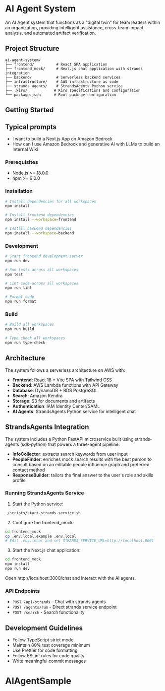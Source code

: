 # AI Agent System

An AI Agent system that functions as a "digital twin" for team leaders within an organization, providing intelligent assistance, cross-team impact analysis, and automated artifact verification.

## Project Structure

```
ai-agent-system/
├── frontend/          # React SPA application
├── frontend_mock/     # Next.js chat application with strands integration
├── backend/           # Serverless backend services
├── infrastructure/    # AWS infrastructure as code
├── strands_agents/    # StrandsAgents Python service
├── .kiro/            # Kiro specifications and configuration
└── package.json      # Root package configuration
```

## Getting Started

## Typical prompts
* I want to build a Next.js App on Amazon Bedrock
* How can I use Amazon Bedrock and generative AI with LLMs to build an Internal Wiki

### Prerequisites

- Node.js >= 18.0.0
- npm >= 9.0.0

### Installation

```bash
# Install dependencies for all workspaces
npm install

# Install frontend dependencies
npm install --workspace=frontend

# Install backend dependencies
npm install --workspace=backend
```

### Development

```bash
# Start frontend development server
npm run dev

# Run tests across all workspaces
npm test

# Lint code across all workspaces
npm run lint

# Format code
npm run format
```

### Build

```bash
# Build all workspaces
npm run build

# Type check all workspaces
npm run type-check
```

## Architecture

The system follows a serverless architecture on AWS with:

- **Frontend**: React 18 + Vite SPA with Tailwind CSS
- **Backend**: AWS Lambda functions with API Gateway
- **Database**: DynamoDB + RDS PostgreSQL
- **Search**: Amazon Kendra
- **Storage**: S3 for documents and artifacts
- **Authentication**: IAM Identity Center/SAML
- **AI Agents**: StrandsAgents Python service for intelligent chat

## StrandsAgents Integration

The system includes a Python FastAPI microservice built using strands-agents (sdk-python) that powers a three-agent pipeline:

- **InfoCollector**: extracts search keywords from user input
- **PeopleFinder**: enriches mock search results with the best person to consult based on an editable people influence graph and preferred contact method
- **ResponseBuilder**: tailors the final answer to the user's role and skills profile

### Running StrandsAgents Service

1. Start the Python service:
```bash
./scripts/start-strands-service.sh
```

2. Configure the frontend_mock:
```bash
cd frontend_mock
cp .env.local.example .env.local
# Edit .env.local and set STRANDS_SERVICE_URL=http://localhost:8001
```

3. Start the Next.js chat application:
```bash
cd frontend_mock
npm install
npm run dev
```

Open http://localhost:3000/chat and interact with the AI agents.

### API Endpoints

- `POST /api/strands` - Chat with strands agents
- `POST /agents/run` - Direct strands service endpoint
- `POST /search` - Search functionality

## Development Guidelines

- Follow TypeScript strict mode
- Maintain 80% test coverage minimum
- Use Prettier for code formatting
- Follow ESLint rules for code quality
- Write meaningful commit messages

# AIAgentSample
